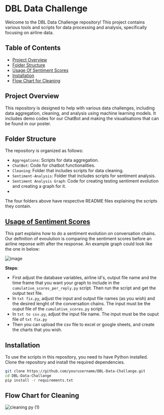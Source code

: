 
# DBL Data Challenge

Welcome to the DBL Data Challenge repository! This project contains various tools and scripts for data processing and analysis, specifically focusing on airline data.

## Table of Contents

- [Project Overview](#project-overview)
- [Folder Structure](#folder-structure)
- [Usage Of Sentiment Scores](#Usage-of-Sentiment-Scores)
- [Installation](#installation)
- [Flow Chart for Cleaning](#Flow-Chart-for-Cleaning)

## Project Overview

This repository is designed to help with various data challenges, including data aggregation, cleaning, and analysis using machine learning models. It includes demo codes for our ChatBot and making the visualisations that can be found in our poster.

## Folder Structure

The repository is organized as follows:
  - `Aggregations`: Scripts for data aggregation.
  - `ChatBot`: Code for chatbot functionalities.
  - `Cleaning`: Folder that includes scripts for data cleaning.
  - `Sentiment-Analysis`: Folder that includes scripts for sentiment analysis.
  - `Sentiment Analysis Graph`: Code for creating testing sentiment evolution and creating a graph for it.
  - 
The four folders above have respective README files explaining the scripts they contain.


## [Usage of Sentiment Scores](Demo%20Codes/Sentiment%20Scores%20Graph)

This part explains how to do a sentiment evolution on conversation chains. Our definition of evoulution is comparing the sentiment scores before an airline reponse with after the response. An example graph could look like the one in below:  

![image](https://github.com/zeyd-ilb/DBL-Data-Challange/assets/61659041/bb2dcea1-0d63-433c-81f0-2a4d1cd68a23)

**Steps**:

- First adjust the database variables, airline id's, output file name and the time frame that you want your graph to include in the `cumulative_scores_per_reply.py` script. Then run the script and get the output text file. 
- In `txt fix.py`, adjust the input and output file names (as you wish) and the desired lenght of the conversation chains. The input must be the ouput file of the `cumulative_scores.py` script.
- In `txt to csv.py`, adjust the input file name. The input must be the ouput file of `txt fix.py`
- Then you can upload the csv file to excel or google sheets, and create the charts that you wish. 

## Installation

To use the scripts in this repository, you need to have Python installed. Clone the repository and install the required dependencies.

```sh
git clone https://github.com/yourusername/DBL-Data-Challange.git
cd DBL-Data-Challange
pip install -r requirements.txt
```
## Flow Chart for Cleaning

![cleaning py (1)](https://github.com/zeyd-ilb/DBL-Data-Challange/assets/61659041/83b3eb02-6141-4a4b-93b3-c3e154cebd05)

